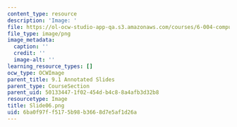 ```yaml
---
content_type: resource
description: 'Image: '
file: https://ol-ocw-studio-app-qa.s3.amazonaws.com/courses/6-004-computation-structures-spring-2017/6ba0f97ff5175b98b3668d7e5af1d26a_Slide06.png
file_type: image/png
image_metadata:
  caption: ''
  credit: ''
  image-alt: ''
learning_resource_types: []
ocw_type: OCWImage
parent_title: 9.1 Annotated Slides
parent_type: CourseSection
parent_uid: 50133447-1f02-454d-b4c8-8a4afb3d32b8
resourcetype: Image
title: Slide06.png
uid: 6ba0f97f-f517-5b98-b366-8d7e5af1d26a
---
```

